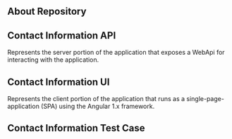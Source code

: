 ## About Repository

## Contact Information API
Represents the server portion of the application that exposes a WebApi for interacting with the application.

## Contact Information UI
Represents the client portion of the application that runs as a single-page-application (SPA) using the Angular 1.x framework.

## Contact Information Test Case
